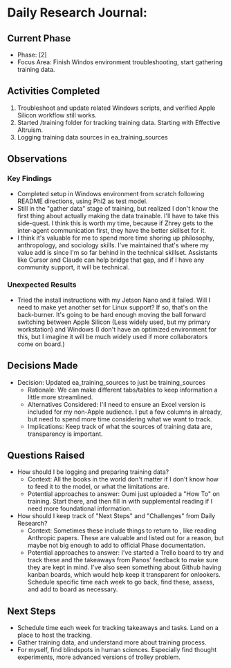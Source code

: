 # Daily Research Journal:

## Current Phase
- Phase: [2]
- Focus Area: Finish Windos environment troubleshooting, start gathering training data.

## Activities Completed
1. Troubleshoot and update related Windows scripts, and verified Apple Silicon workflow still works.
2. Started /training folder for tracking training data. Starting with Effective Altruism.
3. Logging training data sources in ea_training_sources

## Observations
### Key Findings
- Completed setup in Windows environment from scratch following README directions, using Phi2 as test model.
- Still in the "gather data" stage of training, but realized I don't know the first thing about actually making the data trainable. I'll have to take this side-quest. I think this is worth my time, because if Zhrey gets to the inter-agent communication first, they have the better skillset for it.
- I think it's valuable for me to spend more time shoring up philosophy, anthropology, and sociology skills. I've maintained that's where my value add is since I'm so far behind in the technical skillset. Assistants like Cursor and Claude can help bridge that gap, and if I have any community support, it will be technical. 

### Unexpected Results
- Tried the install instructions with my Jetson Nano and it failed. Will I need to make yet another set for Linux support? If so, that's on the back-burner. It's going to be hard enough moving the ball forward switching between Apple Silicon (Less widely used, but my primary workstation) and Windows (I don't have an optimized environment for this, but I imagine it will be much widely used if more collaborators come on board.)


## Decisions Made
- Decision: Updated ea_training_sources to just be training_sources 
  - Rationale: We can make different tabs/tables to keep information a little more streamlined. 
  - Alternatives Considered: I'll need to ensure an Excel version is included for my non-Apple audience. I put a few columns in already, but need to spend more time considering what we want to track.
  - Implications: Keep track of what the sources of training data are, transparency is important.

## Questions Raised
- How should I be logging and preparing training data?
  - Context: All the books in the world don't matter if I don't know how to feed it to the model, or what the limitations are. 
  - Potential approaches to answer: Oumi just uploaded a "How To" on training. Start there, and then fill in with supplemental reading if I need more foundational information. 
- How should I keep track of "Next Steps" and "Challenges" from Daily Research?
  - Context: Sometimes these include things to return to , like reading Anthropic papers. These are valuable and listed out for a reason, but maybe not big enough to add to official Phase documentation.
  - Potential approaches to answer: I've started a Trello board to try and track these and the takeaways from Panos' feedback to make sure they are kept in mind. I've also seen something about Github having kanban boards, which would help keep it transparent for onlookers. Schedule specific time each week to go back, find these, assess, and add to board as necessary.

## Next Steps
- Schedule time each week for tracking takeaways and tasks. Land on a place to host the tracking.
- Gather training data, and understand more about training process.
- For myself, find blindspots in human sciences. Especially find thought experiments, more advanced versions of trolley problem. 